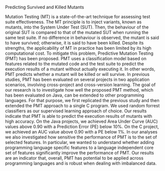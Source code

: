 Predicting Survived and Killed Mutants

Mutation Testing (MT) is a state-of-the-art technique for assessing test suite effectiveness.  The MT principle is to inject variants, known as mutants, into the System Under Test (SUT). Then, the behaviour of the original SUT is compared to that of the mutated SUT when running the same test suite. If no difference in behaviour is observed, the mutant is said to have survived; otherwise, it is said to have been killed. Despite its strengths, the applicability of MT in practice has been limited by its high computational cost. To mitigate this problem, Predictive Mutation Testing (PMT) has been proposed. PMT uses a classification model based on features related to the mutated code and the test suite to predict the execution results of a mutant without actually executing it. In other words, PMT predicts whether a mutant will be killed or will survive. In previous studies, PMT has been evaluated on several projects in two application scenarios, involving cross-project and cross-version learning. The goal of our research is to investigate how well the proposed PMT method, which has been evaluated on Java, can be extended to other programming languages. For that purpose, we first replicated the previous study and then extended the PMT approach to a single C program. We used random forrest classifiers as our supervised learning approach of choice. Our results indicate that PMT is able to predict the execution results of mutants with high accuracy. On the Java projects, we achieved Area Under Curve (AUC) values above 0.90 with a Prediction Error (PE) below 10\%. On the C project, we achieved an AUC value above 0.90 with a PE below 1\%. In our analyses we also investigated how sensitive the performance of PMT is to the set of selected features. In particular, we wanted to understand whether adding programming language specific features to a language independent core set of features significantly improve the performance of PMT. Our results are an indicator that, overall, PMT has potential to be applied across programming languages and is robust when dealing with imbalanced data.
